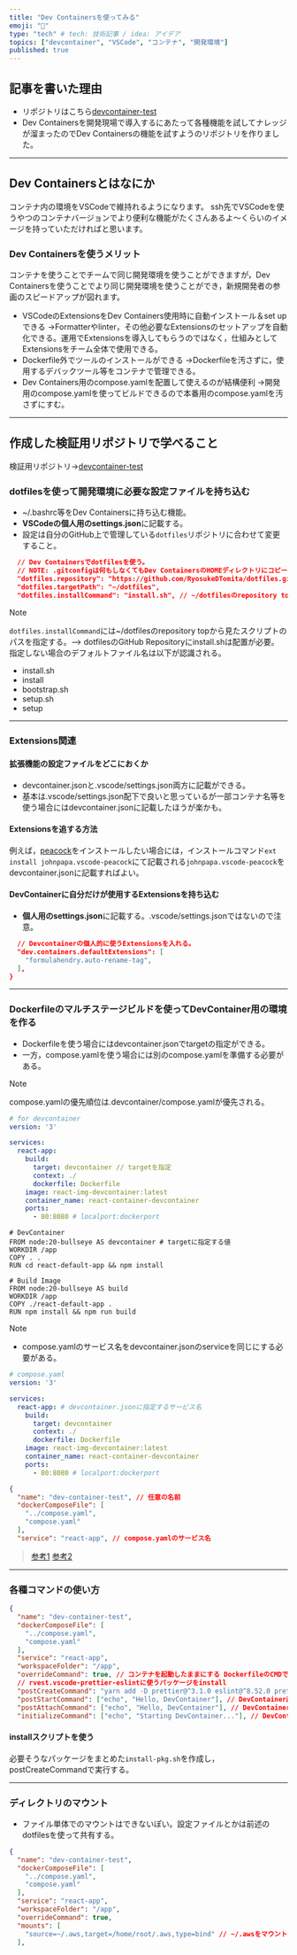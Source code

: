 ```yaml
---
title: "Dev Containersを使ってみる"
emoji: "🙌"
type: "tech" # tech: 技術記事 / idea: アイデア
topics: ["devcontainer", "VSCode", "コンテナ", "開発環境"]
published: true
---
```



## 記事を書いた理由
- リポジトリはこちら[devcontainer-test](https://github.com/RyosukeDTomita/devcontainer-test)
- Dev Containersを開発現場で導入するにあたって各種機能を試してナレッジが溜まったのでDev Containersの機能を試すようのリポジトリを作りました。

---

## Dev Containersとはなにか

コンテナ内の環境をVSCodeで維持れるようになります。
ssh先でVSCodeを使うやつのコンテナバージョンでより便利な機能がたくさんあるよ〜くらいのイメージを持っていただければと思います。

### Dev Containersを使うメリット

コンテナを使うことでチームで同じ開発環境を使うことができますが，Dev Containersを使うことでより同じ開発環境を使うことができ，新規開発者の参画のスピードアップが図れます。
- VSCodeのExtensionsをDev Containers使用時に自動インストール＆set upできる
→Formatterやlinter，その他必要なExtensionsのセットアップを自動化できる。運用でExtensionsを導入してもらうのではなく，仕組みとしてExtensionsをチーム全体で使用できる。
- Dockerfile外でツールのインストールができる
→Dockerfileを汚さずに，使用するデバックツール等をコンテナで管理できる。
- Dev Containers用のcompose.yamlを配置して使えるのが結構便利
→開発用のcompose.yamlを使ってビルドできるので本番用のcompose.yamlを汚さずにすむ。

---

## 作成した検証用リポジトリで学べること

検証用リポジトリ→[devcontainer-test](https://github.com/RyosukeDTomita/devcontainer-test)

### dotfilesを使って開発環境に必要な設定ファイルを持ち込む

- ~/.bashrc等をDev Containersに持ち込む機能。
- **VSCodeの個人用のsettings.json**に記載する。
- 設定は自分のGitHub上で管理している`dotfiles`リポジトリに合わせて変更すること。

```json
  // Dev Containersでdotfilesを使う。
  // NOTE: .gitconfigは何もしなくてもDev ContainersのHOMEディレクトリにコピーされる。
  "dotfiles.repository": "https://github.com/RyosukeDTomita/dotfiles.git",
  "dotfiles.targetPath": "~/dotfiles",
  "dotfiles.installCommand": "install.sh", // ~/dotfilesのrepository topからみたスクリプトのパスを指定する。
```

> [!NOTE]
> `dotfiles.installCommand`には~/dotfilesのrepository topから見たスクリプトのパスを指定する。--> dotfilesのGitHub Repositoryにinstall.shは配置が必要。
> 指定しない場合のデフォルトファイル名は以下が認識される。
> - install.sh
> - install
> - bootstrap.sh
> - setup.sh
> - setup

---

### Extensions関連

#### 拡張機能の設定ファイルをどこにおくか
- devcontainer.jsonと.vscode/settings.json両方に記載ができる。
- 基本は.vscode/settings.json配下で良いと思っているが一部コンテナ名等を使う場合にはdevcontainer.jsonに記載したほうが楽かも。

#### Extensionsを追する方法

例えば，[peacock](https://marketplace.visualstudio.com/items?itemName=johnpapa.vscode-peacock)をインストールしたい場合には，インストールコマンド`ext install johnpapa.vscode-peacock`にて記載される`johnpapa.vscode-peacock`をdevcontainer.jsonに記載すればよい。

#### DevContainerに自分だけが使用するExtensionsを持ち込む

- **個人用のsettings.json**に記載する。.vscode/settings.jsonではないので注意。

```json
  // Devcontainerの個人的に使うExtensionsを入れる。
  "dev.containers.defaultExtensions": [
    "formulahendry.auto-rename-tag",
  ],
}
```

---

### Dockerfileのマルチステージビルドを使ってDevContainer用の環境を作る

- Dockerfileを使う場合にはdevcontainer.jsonでtargetの指定ができる。
- 一方，compose.yamlを使う場合には別のcompose.yamlを準備する必要がある。

> [!NOTE]
> compose.yamlの優先順位は.devcontainer/compose.yamlが優先される。

```yaml
# for devcontainer
version: '3'

services:
  react-app:
    build:
      target: devcontainer // targetを指定
      context: ./
      dockerfile: Dockerfile
    image: react-img-devcontainer:latest
    container_name: react-container-devcontainer
    ports:
      - 80:8080 # localport:dockerport
```

```
# DevContainer
FROM node:20-bullseye AS devcontainer # targetに指定する値
WORKDIR /app
COPY . .
RUN cd react-default-app && npm install

# Build Image
FROM node:20-bullseye AS build
WORKDIR /app
COPY ./react-default-app .
RUN npm install && npm run build
```

> [!NOTE]
> - compose.yamlのサービス名をdevcontainer.jsonのserviceを同じにする必要がある。

```yaml
# compose.yaml
version: '3'

services:
  react-app: # devcontainer.jsonに指定するサービス名
    build:
      target: devcontainer
      context: ./
      dockerfile: Dockerfile
    image: react-img-devcontainer:latest
    container_name: react-container-devcontainer
    ports:
      - 80:8080 # localport:dockerport
```

```json
{
  "name": "dev-container-test", // 任意の名前
  "dockerComposeFile": [
    "../compose.yaml",
    "compose.yaml"
  ],
  "service": "react-app", // compose.yamlのサービス名
```

> [参考1](https://github.com/microsoft/vscode-remote-release/issues/7810)
> [参考2](https://stackoverflow.com/questions/78421879/devcontainer-docker-compose-best-practice)

---

### 各種コマンドの使い方

```json
{
  "name": "dev-container-test",
  "dockerComposeFile": [
    "../compose.yaml",
    "compose.yaml"
  ],
  "service": "react-app",
  "workspaceFolder": "/app",
  "overrideCommand": true, // コンテナを起動したままにする DockerfileのCMDで永続するコマンドを実行しているなら不要
  // rvest.vscode-prettier-eslintに使うパッケージをinstall
  "postCreateCommand": "yarn add -D prettier@^3.1.0 eslint@^8.52.0 prettier-eslint@^16.1.2 @typescript-eslint/parser@^5.0.1 typescript@^4.4.4",
  "postStartCommand": ["echo", "Hello, DevContainer"], // DevContainer起動時
  "postAttachCommand": ["echo", "Hello, DevContainer"], // DevContainerに既存コンテナをattach時
  "initializeCommand": ["echo", "Starting DevContainer..."], // DevContainerのビルド前，実行前にローカルで実行されるコマンド
```

#### installスクリプトを使う

必要そうなパッケージをまとめた`install-pkg.sh`を作成し，postCreateCommandで実行する。

---

### ディレクトリのマウント

- ファイル単体でのマウントはできないぽい。設定ファイルとかは前述のdotfilesを使って共有する。

```json
{
  "name": "dev-container-test",
  "dockerComposeFile": [
    "../compose.yaml",
    "compose.yaml"
  ],
  "service": "react-app",
  "workspaceFolder": "/app",
  "overrideCommand": true,
  "mounts": [
    "source=~/.aws,target=/home/root/.aws,type=bind" // ~/.awsをマウントできる
  ],
```
